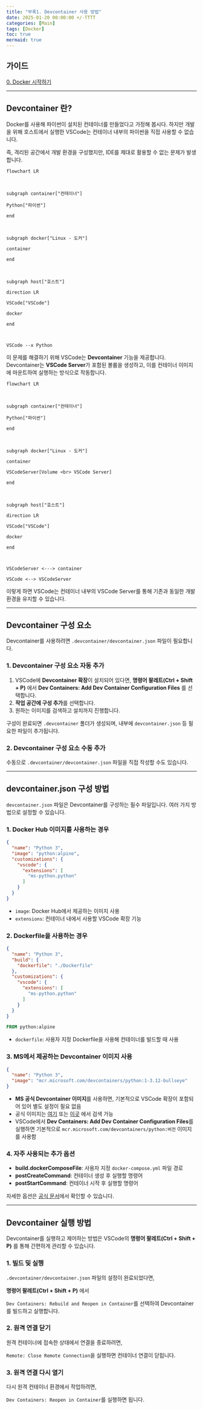 ```yaml
---
title: "부록1. Devcontainer 사용 방법"
date: 2025-01-20 00:00:00 +/-TTTT
categories: [Main]
tags: [Docker]
toc: true
mermaid: true
---
```


## 가이드

[0. Docker 시작하기](../docker-00)

---

## Devcontainer 란?

Docker를 사용해 파이썬이 설치된 컨테이너를 만들었다고 가정해 봅시다. 하지만 개발을 위해 호스트에서 실행한 VSCode는 컨테이너 내부의 파이썬을 직접 사용할 수 없습니다.

즉, 격리된 공간에서 개발 환경을 구성했지만, IDE를 제대로 활용할 수 없는 문제가 발생합니다.

```mermaid
flowchart LR

  

subgraph container["컨테이너"]

Python["파이썬"]

end

  

subgraph docker["Linux - 도커"]

container

end

  

subgraph host["호스트"]

direction LR

VSCode["VSCode"]

docker

end

  

VSCode --x Python
```

이 문제를 해결하기 위해 VSCode는 **Devcontainer** 기능을 제공합니다. Devcontainer는 **VSCode Server**가 포함된 볼륨을 생성하고, 이를 컨테이너 이미지에 마운트하여 실행하는 방식으로 작동합니다.

```mermaid
flowchart LR

  

subgraph container["컨테이너"]

Python["파이썬"]

end

  

subgraph docker["Linux - 도커"]

container

VSCodeServer[Volume <br> VSCode Server]

end

  

subgraph host["호스트"]

direction LR

VSCode["VSCode"]

docker

end

  

VSCodeServer <---> container

VSCode <--> VSCodeServer
```

이렇게 하면 VSCode는 컨테이너 내부의 VSCode Server를 통해 기존과 동일한 개발 환경을 유지할 수 있습니다.

---

## Devcontainer 구성 요소

Devcontainer를 사용하려면 `.devcontainer/devcontainer.json` 파일이 필요합니다.

### 1. Devcontainer 구성 요소 자동 추가

1. VSCode에 **Devcontainer 확장**이 설치되어 있다면, **명령어 팔레트(Ctrl + Shift + P)** 에서 **Dev Containers: Add Dev Container Configuration Files** 를 선택합니다.
2. **작업 공간에 구성 추가**를 선택합니다.    
3. 원하는 이미지를 검색하고 설치까지 진행합니다.

구성이 완료되면 `.devcontainer` 폴더가 생성되며, 내부에 `devcontainer.json` 등 필요한 파일이 추가됩니다.

### 2. Devcontainer 구성 요소 수동 추가

수동으로 `.devcontainer/devcontainer.json` 파일을 직접 작성할 수도 있습니다.

---

## devcontainer.json 구성 방법

`devcontainer.json` 파일은 Devcontainer를 구성하는 필수 파일입니다. 여러 가지 방법으로 설정할 수 있습니다.

### 1. Docker Hub 이미지를 사용하는 경우

```json
{
  "name": "Python 3",
  "image": "python:alpine",
  "customizations": {
    "vscode": {
      "extensions": [
        "ms-python.python"
      ]
    }
  }
}
```

- `image`: Docker Hub에서 제공하는 이미지 사용
- `extensions`: 컨테이너 내에서 사용할 VSCode 확장 기능

### 2. Dockerfile을 사용하는 경우

```json
{
  "name": "Python 3",
  "build": {
    "dockerfile": "./Dockerfile"
  },
  "customizations": {
    "vscode": {
      "extensions": [
        "ms-python.python"
      ]
    }
  }
}
```

```Dockerfile
FROM python:alpine
```

- `dockerfile`: 사용자 지정 Dockerfile을 사용해 컨테이너를 빌드할 때 사용

### 3. MS에서 제공하는 Devcontainer 이미지 사용

```json
{
  "name": "Python 3",
  "image": "mcr.microsoft.com/devcontainers/python:1-3.12-bullseye"
}
```

- **MS 공식 Devcontainer 이미지**를 사용하면, 기본적으로 VSCode 확장이 포함되어 있어 별도 설정이 필요 없음
- 공식 이미지는 [여기](https://containers.dev/) 또는 [이곳](https://mcr.microsoft.com/) 에서 검색 가능
- VSCode에서 **Dev Containers: Add Dev Container Configuration Files**를 실행하면 기본적으로 `mcr.microsoft.com/devcontainers/python:버전` 이미지를 사용함

### 4. 자주 사용되는 추가 옵션

- **build.dockerComposeFile**: 사용자 지정 `docker-compose.yml` 파일 경로
- **postCreateCommand**: 컨테이너 생성 후 실행할 명령어
- **postStartCommand**: 컨테이너 시작 후 실행할 명령어

자세한 옵션은 [공식 문서](https://aka.ms/devcontainer.json)에서 확인할 수 있습니다.

---

## Devcontainer 실행 방법

Devcontainer를 실행하고 제어하는 방법은 VSCode의 **명령어 팔레트(Ctrl + Shift + P)** 를 통해 간편하게 관리할 수 있습니다.

### 1. 빌드 및 실행

`.devcontainer/devcontainer.json` 파일의 설정이 완료되었다면,

**명령어 팔레트(Ctrl + Shift + P)** 에서

`Dev Containers: Rebuild and Reopen in Container`를 선택하여 Devcontainer를 빌드하고 실행합니다.

### 2. 원격 연결 닫기

원격 컨테이너에 접속한 상태에서 연결을 종료하려면,

`Remote: Close Remote Connection`을 실행하면 컨테이너 연결이 닫힙니다.

### 3. 원격 연결 다시 열기

다시 원격 컨테이너 환경에서 작업하려면,

`Dev Containers: Reopen in Container`를 실행하면 됩니다.
